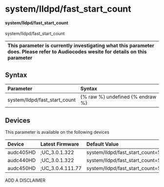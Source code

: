 ﻿---
description: system/lldpd/fast_start_count
search: false
---

# system/lldpd/fast_start_count

#### system/lldpd/fast_start_count

system/lldpd/fast_start_count


| This parameter is currently investigating what this parameter does. Please refer to Audiocodes wesite for details on this parameter | 
| :--- |

## Syntax
| Parameter | Syntax |
| :--- | :--- |
|system/lldpd/fast_start_count | {% raw %} undefined {% endraw %}|

## Devices
This parameter is available on the following devices

| Device | Latest Firmware | Default Value |
|:---|:---|:---|
| audc405HD | ;UC_3.0.1.322 | system/lldpd/fast_start_count=5 
| audc440HD | ;UC_3.0.1.322 | system/lldpd/fast_start_count=5 
| audc450HD | ;UC_3.0.4.111.77 | system/lldpd/fast_start_count=5 

ADD A DISCLAIMER
